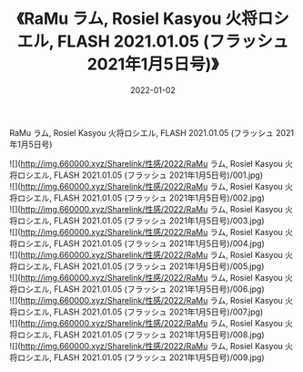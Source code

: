 ﻿---
layout: post
title:  《RaMu ラム, Rosiel Kasyou 火将ロシエル, FLASH 2021.01.05 (フラッシュ 2021年1月5日号)》
date:   2022-01-02
img: http://img.660000.xyz/Sharelink/性感/2022/RaMu ラム, Rosiel Kasyou 火将ロシエル, FLASH 2021.01.05 (フラッシュ 2021年1月5日号)/000.jpg
categories: [美女, 清纯, 唯美]
---

RaMu ラム, Rosiel Kasyou 火将ロシエル, FLASH 2021.01.05 (フラッシュ 2021年1月5日号)

  ![](http://img.660000.xyz/Sharelink/性感/2022/RaMu ラム, Rosiel Kasyou 火将ロシエル, FLASH 2021.01.05 (フラッシュ 2021年1月5日号)/001.jpg) <br> ![](http://img.660000.xyz/Sharelink/性感/2022/RaMu ラム, Rosiel Kasyou 火将ロシエル, FLASH 2021.01.05 (フラッシュ 2021年1月5日号)/002.jpg) <br> ![](http://img.660000.xyz/Sharelink/性感/2022/RaMu ラム, Rosiel Kasyou 火将ロシエル, FLASH 2021.01.05 (フラッシュ 2021年1月5日号)/003.jpg) <br> ![](http://img.660000.xyz/Sharelink/性感/2022/RaMu ラム, Rosiel Kasyou 火将ロシエル, FLASH 2021.01.05 (フラッシュ 2021年1月5日号)/004.jpg) <br> ![](http://img.660000.xyz/Sharelink/性感/2022/RaMu ラム, Rosiel Kasyou 火将ロシエル, FLASH 2021.01.05 (フラッシュ 2021年1月5日号)/005.jpg) <br> ![](http://img.660000.xyz/Sharelink/性感/2022/RaMu ラム, Rosiel Kasyou 火将ロシエル, FLASH 2021.01.05 (フラッシュ 2021年1月5日号)/006.jpg) <br> ![](http://img.660000.xyz/Sharelink/性感/2022/RaMu ラム, Rosiel Kasyou 火将ロシエル, FLASH 2021.01.05 (フラッシュ 2021年1月5日号)/007.jpg) <br> ![](http://img.660000.xyz/Sharelink/性感/2022/RaMu ラム, Rosiel Kasyou 火将ロシエル, FLASH 2021.01.05 (フラッシュ 2021年1月5日号)/008.jpg) <br> ![](http://img.660000.xyz/Sharelink/性感/2022/RaMu ラム, Rosiel Kasyou 火将ロシエル, FLASH 2021.01.05 (フラッシュ 2021年1月5日号)/009.jpg) <br>